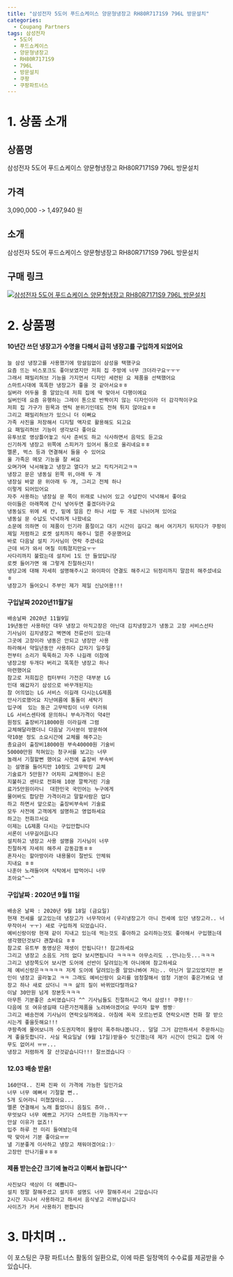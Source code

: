 ```yaml
---
title: "삼성전자 5도어 푸드쇼케이스 양문형냉장고 RH80R7171S9 796L 방문설치"
categories:
  - Coupang Partners
tags: 삼성전자
  - 5도어
  - 푸드쇼케이스
  - 양문형냉장고
  - RH80R7171S9
  - 796L
  - 방문설치
  - 쿠팡
  - 쿠팡파트너스
---
```

# 1. 상품 소개
## 상품명
삼성전자 5도어 푸드쇼케이스 양문형냉장고 RH80R7171S9 796L 방문설치

## 가격
3,090,000 -> 1,497,940 원

## 소개
삼성전자 5도어 푸드쇼케이스 양문형냉장고 RH80R7171S9 796L 방문설치

## 구매 링크
[![삼성전자 5도어 푸드쇼케이스 양문형냉장고 RH80R7171S9 796L 방문설치](https://static.coupangcdn.com/image/affiliate/banner/791bb4e2d0a2c71cc843cac62cffabfc@2x.jpg)](https://coupa.ng/bOXtio)
# 2. 상품평 

#### 10년간 쓰던 냉장고가 수명을 다해서 급히 냉장고를 구입하게 되었어요
    늘 삼성 냉장고를 사용했기에 망설임없이 삼성을 택했구요
    요즘 뜨는 비스포크도 좋아보였지만 저희 집 주방에 너무 크더라구요ㅜㅜㅜ
    그래서 패밀리허브 기능을 가지먼서 디자인 세련된 요 제품을 선택했어요
    스마트시대에 똑똑한 냉장고가 좋을 것 같아서요ㅎㅎ
    실버라 어두울 줄 알았는데 저희 집에 딱 맞아서 다행이에요
    실버인데 요즘 유행하는 그레이 톤으로 반짝이지 않는 디자인이라 더 감각적이구요
    저희 집 가구가 원목과 엔틱 분위기인데도 전혀 튀지 않아요ㅎㅎ
    그리고 패밀리허브가 있으니 더 이뻐요
    가족 사진을 저장해서 디지털 액자로 활용해도 되고요
    요 패밀리허브 기능이 생각보다 좋아요
    유투브로 영상틀어놓고 식사 준비도 하고 식사하면서 음악도 듣고요
    신기하게 냉장고 위쪽에 스피커가 있어서 통으로 울리네요ㅎㅎ
    멜론, 벅스 등과 연결해서 들을 수 있어요
    울 가족은 메모 기능을 잘 써요
    오며가며 낙서해놓고 냉장고 열다가 보고 킥킥거리고ㅋㅋ
    냉장고 문은 냉동실 왼쪽 위,아래 두 개
    냉장실 바깥 문 위아래 두 개, 그리고 전체 하나 
    이렇게 되어있어요
    자주 사용하는 냉장실 문 쪽이 위래로 나뉘어 있고 수납칸이 넉넉해서 좋아요
    아이들은 아래쪽에 간식 넣어두면 좋겠더라구요
    냉동실도 위에 세 칸, 밑에 얼음 칸 하나 서랍 두 개로 나뉘어져 있어요
    냉동실 문 수납도 넉넉하게 나왔네요
    소문에 의하면 이 제품이 인기라 품절이고 대기 시간이 길다고 해서 여기저기 뒤지다가 쿠팡이 제일 저렴하고 로켓 설치까지 해주니 얼른 주문했어요 
    바로 다음날 설치 기사님이 연락 주셨네요
    근데 비가 와서 며칠 미뤄졌지만요ㅜㅜ
    사다리까지 불렀는데 설치비 1도 안 들었답니당
    로켓 들어가면 왜 그렇게 친절하신지!
    냉당고에 대해 자세히 설명해주시고 와이파이 연결도 해주시고 뒤정리까지 말끔히 해주셨네요 ㅎ
    냉장고가 들어오니 주부인 제가 제일 신났어용!!!

#### 구입날짜 2020년11월7일 
    배송날짜 2020년 11월9일
    19년동안 사용하던 대우 냉장고 아직고장은 아닌대 김치냉장고가 냉동고 고장 서비스선타
    기사님이 김치냉장고 벽면에 전류선이 있는대
    그곳에 고장이라 냉동은 안되고 냉장만 사용 
    하라해서 약일년동안 사용하다 갑자기 일주일
    전부터 소리가 뚝뚝하고 자주 나길래 이참에
    냉장고랑 두개다 버리고 똑똑한 냉장고 하나
    마련했어요 
    참고로 저희집은 컴터부터 가전은 대부분 LG
    인대 왜갑자기 삼성으로 바꾸개된지는 
    참 어의업는 LG 서비스 이길래 다시는LG제품
    안사기로했어요 지난여름에 통돌이 세탁기
    입구에  있는 둥근 고무박킹이 너무 더러워
    LG 서비스센타에 문의하니 부속가격이 약4만
    원정도 출장비가18000원 이라길래 그렴 
    교체해달라했더니 다음날 기사분이 방문하여
    약10분 정도 소요시간에 교체를 해주고는
    총요금이 출장비18000원 부속40000원 기술비
    50000만원 적혀있는 청구서를 보고는 너무 
    놀래서 기절할뻔 했어요 사전에 출장비 부속비
    는 설명을 들어지만 10정도 고무박킹 교체
    기술료가 5만원?? 어차피 교체했어니 돈은
    지불하고 센타로 전화해 10분 깔짝거린 기술
    료가5만원이라니  대한민국 국민어는 누구에게
    물어바도 합당한 가격이라고 말할사람은 업다
    하고 하면서 앞으로는 출장비부속비 기술료 
    모두 사전에 고객에게 설명하고 영업하세요
    하고는 전화끄서요
    이제는 LG제품 다시는 구입안합니다
    서론이 너무길어읍니다
    설치하고 냉장고 사용 설명을 기사님이 너무
    친절하게 자세히 해주셔 감동감동ㅎㅎ
    혼자사는 할아방이라 내용물이 절반도 안체워
    지내요 ㅎㅎ
    나훈아 노래들어며 식탁에서 밥먹어니 너무
    조아요^~~^

#### 구입날짜 : 2020년 9월 11일
    배송온 날짜 : 2020년 9월 18일 (금요일)
    현재 전세를 살고있는데 냉장고가 너무작아서 (우리냉장고가 아니 전세에 있던 냉장고라.. 너무작아서 ㅜㅜ) 새로 구입하게 되었습니다. 
    예비신랑이랑 현재 같이 지내고 있는데 먹는것도 좋아하고 요리하는것도 좋아해서 구입했는데 생각했던것보다 괜찮네요 ㅎㅎ
    참고로 유트부 동영상은 재생이 안됩니다!! 참고하세요
    그리고 냉장고 소음도 거의 없다 보시면됩니다 ㅋㅋㅋㅋ 아무소리도 ..안나는듯...ㅋㅋㅋ
    그리고 냉장쪽도어 보시면 도어에 선반이 달려있는게 아니에여 참고하세요
    제 예비신랑은ㅋㅋㅋㅋㅋ 저게 도어에 달려있는줄 알았나봐여 저는.. 아닌거 알고있었지만 본인이 냉장고 골라놓고 ㅋㅋ 그래도 예비신랑이 요리를 엄청잘해서 엄청 기분이 좋은가봐요 냉장고 하나 새로 샀더니 ㅋㅋ 삶의 질이 바뀌었다랄까요?
    이날 30만원 넘게 장본듯ㅋㅋㅋ
    아무튼 기분좋은 소비였습니다 ^^ 기사님들도 친절하시고 역시 삼성!! 쿠팡!!♡
    다음에 또 여유생길때 다른가전제품을 노려봐야겠어요 무이자 할부 짱짱♡
    그리고 배송전에 기사님이 연락오실꺼에요. 아침에 꼭꼭 모르는번호 연락오시면 전화 잘 받으시는게 좋을듯해요!!! 
    쿠팡측에 물어보니까 수도권지역이 물량이 폭주하나봅니다.. 덜덜 그거 감안하셔서 주문하시는게 좋을듯합니다. 사실 목요일날 (9월 17일)받을수 잇긴했는데 제가 시간이 안되고 집에 아무도 없어서 ㅠㅠ... 
    냉장고 저렴하게 잘 산것같습니다!!! 잘쓰겠습니다 ♡

#### 12.03 배송 받음!
    160만대.. 진짜 진짜 이 가격에 가능한 일인가요
    너무 너무 예뻐서 기절할 뻔..
    5개 도어라니 미쳤잖아요...
    멜론 연결해서 노래 틀었더니 음질도 쥬아..
    무엇보다 너무 예쁘고 거기다 스마트한 기능까지ㅜㅜ
    안살 이유가 없죠!!
    입주 하루 전 미리 들여놨는데
    딱 맞아서 기분 좋아요ㅠㅠ
    낼 기분좋게 이사하고 냉장고 채워야겠어요:)♡
    고장만 안나기를ㅎㅎㅎ

#### 제품 받는순간 크기에 놀라고 이뻐서 놀랍니다^^
    사진보다 색상이 더 예쁩니다~
    설치 정말 잘해주셨고 설치후 설명도 너무 잘해주셔서 고맙습니다
    2시간 지나서 사용하라고 하셔서 음식넣고 리뷰남깁니다
    사이즈가 커서 사용하기 편합니다

# 3. 마치며 ..
이 포스팅은 쿠팡 파트너스 활동의 일환으로, 이에 따른 일정액의 수수료를 제공받을 수 있습니다.